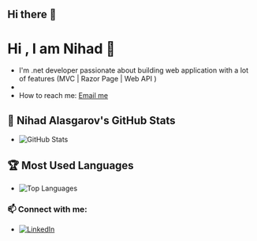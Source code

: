 ## Hi there 👋

# Hi , I am Nihad 👋 


- I'm .net developer passionate about building web application with a lot of features (MVC | Razor Page |  Web API )
-
- How to reach me: [Email me](mailto:nihadelesgerov0@gmail.com)

 ## 🚀 Nihad Alasgarov's GitHub Stats
-   ![GitHub Stats](https://github-readme-stats.vercel.app/api?username=nihadelesgerov&show_icons=true&theme=dark)

 ## 🏆 Most Used Languages
- ![Top Languages](https://github-readme-stats.vercel.app/api/top-langs/?username=nihadelesgerov&layout=compact&theme=dark)

 ### 📫 Connect with me:
- [![LinkedIn](https://img.shields.io/badge/LinkedIn-0077B5?style=for-the-badge&logo=linkedin&logoColor=white)](https://www.linkedin.com/in/nihad-alasgarov-a8586a341/)

